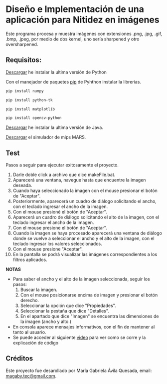 # Diseño e Implementación de una aplicación para Nitidez en imágenes

Este programa procesa y muestra imágenes con extensiones .png, .jpg, .gif, .bmp, .jpeg, por medio de dos 
kernel, uno sería sharpened y otro oversharpened.

## Requisitos:

[Descargar](https://www.python.org/downloads/) he instalar la ultima versión de Python


Con el manejador de paquetes [pip](https://pip.pypa.io/en/stable/) de Pyhthon instalar la librerías.

```bash
pip install numpy
```
```bash
pip install python-tk
```
```bash
pip install matplotlib
```
```bash
pip install opencv-python
```
[Descargar](https://www.java.com/es/download/) he instalar la ultima versión de Java.


[Descargar](http://courses.missouristate.edu/KenVollmar/MARS/) el simulador de mips MARS.

## Test
Pasos a seguir para ejecutar exitosamente el proyecto.

1.  Darle doble click a archivo que dice makeFile.bat.
2. Aparecerá una ventana, navegue hasta que encuentre la imagen deseada.
3. Cuando haya seleccionado la imagen con el mouse presionar el botón de "Aceptar".
4. Posteriormente, aparecerá un cuadro de diálogo solicitando el ancho, con el teclado ingresar el ancho de la imagen.
5. Con el mouse presioné el botón de "Aceptar".
6. Aparecerá un cuadro de diálogo solicitando el alto de la imagen, con el teclado ingresar el ancho de la imagen.
7. Con el mouse presione el botón de "Aceptar".
8. Cuando la imagen se haya procesado aparecerá una ventana de diálogo donde se vuelve a seleccionar el ancho y el alto de la imagen, con el teclado ingresar los valores seleccionados.
9. Con el mouse presione "Aceptar".
10. En la pantalla se podrá visualizar las imágenes correspondientes a los filtros aplicados.


**NOTAS**

* Para saber el ancho y el alto de la imagen seleccionada, seguir los pasos: 
    1. Buscar la imagen.
    2. Con el mouse posicionarse encima de imagen y presionar el botón derecho.
    3. Seleccionar la opción que dice "Propiedades".
    4. Seleccionar la pestaña que dice "Detalles".
    5. En el apartado que dice "Imagen" se encuentra las dimensiones de la imagen (ancho y alto.)
* En consola aparece mensajes informativos, con el fin de mantener al tanto al usuario.
* Se puede acceder al siguiente [video](https://drive.google.com/file/d/182e0eKvUNuH4Ywne2O3z7F41jcJrZYJ-/view?usp=sharing) para ver como se corre y la explicación de código
   

## Créditos
Este proyecto fue desarollado por María Gabriela Ávila Quesada, email: magaby.tec@gmail.com.